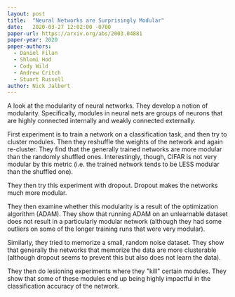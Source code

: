 ```yaml
---
layout: post
title:  "Neural Networks are Surprisingly Modular"
date:   2020-03-27 12:02:00 -0700
paper-url: https://arxiv.org/abs/2003.04881
paper-year: 2020
paper-authors:
  - Daniel Filan
  - Shlomi Hod
  - Cody Wild 
  - Andrew Critch
  - Stuart Russell
author: Nick Jalbert
---
```


A look at the modularity of neural networks.  They develop a notion
of modularity.  Specifically, modules in neural nets are groups of
neurons that are highly connected internally and weakly connected
externally.

First experiment is to train a network on a classification task, and
then try to cluster modules.  Then they reshuffle the weights of the
network and again re-cluster.  They find that the generally trained
networks are more modular than the randomly shuffled ones.
Interestingly, though, CIFAR is not very modular by this metric (i.e.
the trained network tends to be LESS modular than the shuffled one).

They then try this experiment with dropout.  Dropout makes the
networks much more modular.

They then examine whether this modularity is a result of the
optimization algorithm (ADAM).  They show that running ADAM on an
unlearnable dataset does not result in a particularly modular network
(although they had some outliers on some of the longer training runs
that were very modular).

Similarly, they tried to memorize a small, random noise dataset.
They show that generally the networks that memorize the data are more
clusterable (although dropout seems to prevent this but also does not
learn the data).

They then do lesioning experiments where they "kill" certain modules.
They show that some of these modules end up being highly impactful in
the classification accuracy of the network.
